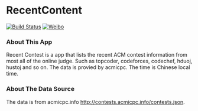 # RecentContent
[![Build Status](https://travis-ci.org/zhupeijun/RecentContest.svg?branch=master)](https://travis-ci.org/zhupeijun/RecentContest) [![Weibo](https://img.shields.io/badge/Weibo-@xSphere-orange.svg?style=flat)](http://weibo.com/xsphere)

### About This App
Recent Contest is a app that lists the recent ACM contest information from most all of the online judge. Such as topcoder, codeforces, codechef, hduoj, hustoj and so on. The data is provied by acmicpc. The time is Chinese local time.

### About The Data Source
The data is from acmicpc.info http://contests.acmicpc.info/contests.json.
